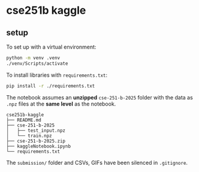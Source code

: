 # cse251b kaggle


## setup
To set up with a virtual environment:
```bash
python -m venv .venv
./venv/Scripts/activate
```

To install libraries with `requirements.txt`:
```bash
pip install -r ./requirements.txt
```

The notebook assumes an **unzipped** `cse-251-b-2025` folder with the data as `.npz` files at the **same level** as the notebook.

```
cse251b-kaggle
├── README.md
├── cse-251-b-2025
│   ├── test_input.npz
│   └── train.npz
├── cse-251-b-2025.zip
├── kaggleNotebook.ipynb
└── requirements.txt
```

The `submission/` folder and CSVs, GIFs have been silenced in `.gitignore`.
